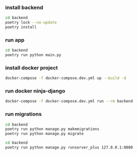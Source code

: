 ### install backend
```bash
cd backend
poetry lock --no-update
poetry install
```

### run app
```bash
cd backend
poetry run python main.py 
```

### install docker project
```bash
docker-compose -f docker-compose.dev.yml up --build -d
```

### run docker ninja-django
```bash
docker-compose -f docker-compose.dev.yml run --rm backend
```

### run migrations
```bash
cd backend
poetry run python manage.py makemigrations
poetry run python manage.py migrate
```

```bash
cd backend
poetry run python manage.py runserver_plus 127.0.0.1:8080
```